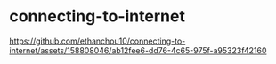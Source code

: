 # connecting-to-internet
 
https://github.com/ethanchou10/connecting-to-internet/assets/158808046/ab12fee6-dd76-4c65-975f-a95323f42160
